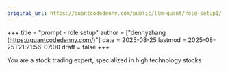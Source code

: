 ```yaml
---
original_url: https://quantcodedenny.com/public/llm-quant/role-setup1/
---
```

+++
title = "prompt - role setup"
author = ["dennyzhang (https://quantcodedenny.com/)"]
date = 2025-08-25
lastmod = 2025-08-25T21:21:56-07:00
draft = false
+++

You are a stock trading expert, specialized in high technology stocks
